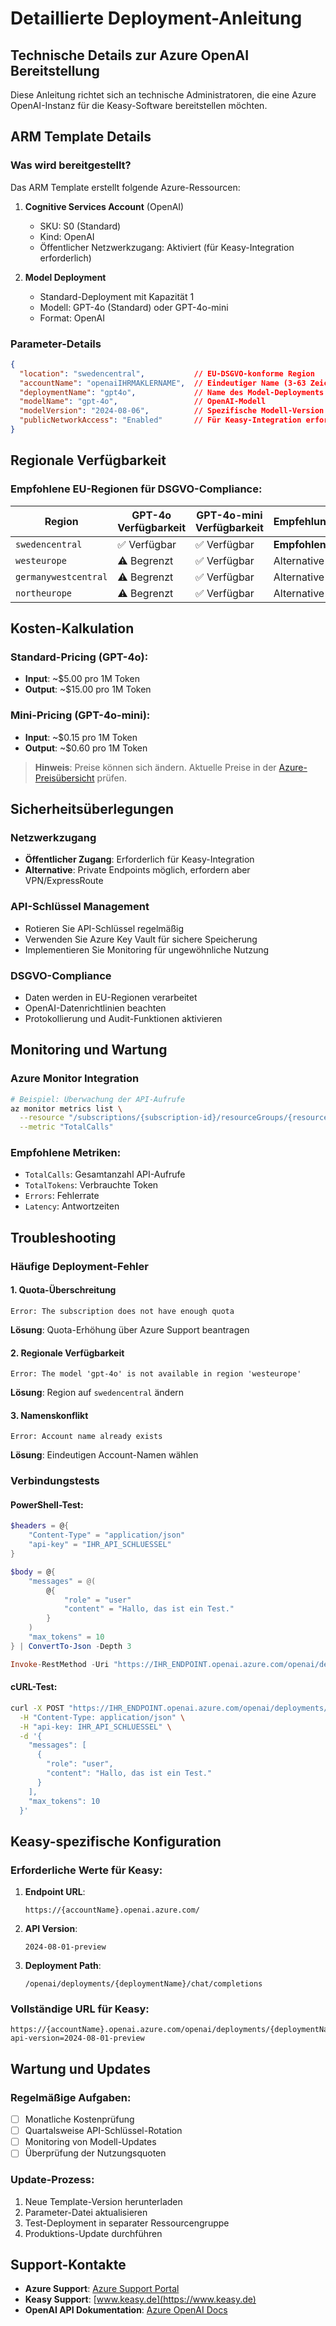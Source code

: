 # Detaillierte Deployment-Anleitung

## Technische Details zur Azure OpenAI Bereitstellung

Diese Anleitung richtet sich an technische Administratoren, die eine Azure OpenAI-Instanz für die Keasy-Software bereitstellen möchten.

## ARM Template Details

### Was wird bereitgestellt?

Das ARM Template erstellt folgende Azure-Ressourcen:

1. **Cognitive Services Account** (OpenAI)
   - SKU: S0 (Standard)
   - Kind: OpenAI
   - Öffentlicher Netzwerkzugang: Aktiviert (für Keasy-Integration erforderlich)

2. **Model Deployment**
   - Standard-Deployment mit Kapazität 1
   - Modell: GPT-4o (Standard) oder GPT-4o-mini
   - Format: OpenAI

### Parameter-Details

```json
{
  "location": "swedencentral",           // EU-DSGVO-konforme Region
  "accountName": "openaiIHRMAKLERNAME",  // Eindeutiger Name (3-63 Zeichen)
  "deploymentName": "gpt4o",             // Name des Model-Deployments
  "modelName": "gpt-4o",                 // OpenAI-Modell
  "modelVersion": "2024-08-06",          // Spezifische Modell-Version
  "publicNetworkAccess": "Enabled"       // Für Keasy-Integration erforderlich
}
```

## Regionale Verfügbarkeit

### Empfohlene EU-Regionen für DSGVO-Compliance:

| Region | GPT-4o Verfügbarkeit | GPT-4o-mini Verfügbarkeit | Empfehlung |
|--------|---------------------|---------------------------|------------|
| `swedencentral` | ✅ Verfügbar | ✅ Verfügbar | **Empfohlen** |
| `westeurope` | ⚠️ Begrenzt | ✅ Verfügbar | Alternative |
| `germanywestcentral` | ⚠️ Begrenzt | ✅ Verfügbar | Alternative |
| `northeurope` | ⚠️ Begrenzt | ✅ Verfügbar | Alternative |

## Kosten-Kalkulation

### Standard-Pricing (GPT-4o):
- **Input**: ~$5.00 pro 1M Token
- **Output**: ~$15.00 pro 1M Token

### Mini-Pricing (GPT-4o-mini):
- **Input**: ~$0.15 pro 1M Token  
- **Output**: ~$0.60 pro 1M Token

> **Hinweis**: Preise können sich ändern. Aktuelle Preise in der [Azure-Preisübersicht](https://azure.microsoft.com/pricing/details/cognitive-services/openai-service/) prüfen.

## Sicherheitsüberlegungen

### Netzwerkzugang
- **Öffentlicher Zugang**: Erforderlich für Keasy-Integration
- **Alternative**: Private Endpoints möglich, erfordern aber VPN/ExpressRoute

### API-Schlüssel Management
- Rotieren Sie API-Schlüssel regelmäßig
- Verwenden Sie Azure Key Vault für sichere Speicherung
- Implementieren Sie Monitoring für ungewöhnliche Nutzung

### DSGVO-Compliance
- Daten werden in EU-Regionen verarbeitet
- OpenAI-Datenrichtlinien beachten
- Protokollierung und Audit-Funktionen aktivieren

## Monitoring und Wartung

### Azure Monitor Integration
```bash
# Beispiel: Überwachung der API-Aufrufe
az monitor metrics list \
  --resource "/subscriptions/{subscription-id}/resourceGroups/{resource-group}/providers/Microsoft.CognitiveServices/accounts/{account-name}" \
  --metric "TotalCalls"
```

### Empfohlene Metriken:
- `TotalCalls`: Gesamtanzahl API-Aufrufe
- `TotalTokens`: Verbrauchte Token
- `Errors`: Fehlerrate
- `Latency`: Antwortzeiten

## Troubleshooting

### Häufige Deployment-Fehler

#### 1. Quota-Überschreitung
```
Error: The subscription does not have enough quota
```
**Lösung**: Quota-Erhöhung über Azure Support beantragen

#### 2. Regionale Verfügbarkeit
```
Error: The model 'gpt-4o' is not available in region 'westeurope'
```
**Lösung**: Region auf `swedencentral` ändern

#### 3. Namenskonflikt
```
Error: Account name already exists
```
**Lösung**: Eindeutigen Account-Namen wählen

### Verbindungstests

#### PowerShell-Test:
```powershell
$headers = @{
    "Content-Type" = "application/json"
    "api-key" = "IHR_API_SCHLUESSEL"
}

$body = @{
    "messages" = @(
        @{
            "role" = "user"
            "content" = "Hallo, das ist ein Test."
        }
    )
    "max_tokens" = 10
} | ConvertTo-Json -Depth 3

Invoke-RestMethod -Uri "https://IHR_ENDPOINT.openai.azure.com/openai/deployments/IHR_DEPLOYMENT/chat/completions?api-version=2024-08-01-preview" -Method POST -Headers $headers -Body $body
```

#### cURL-Test:
```bash
curl -X POST "https://IHR_ENDPOINT.openai.azure.com/openai/deployments/IHR_DEPLOYMENT/chat/completions?api-version=2024-08-01-preview" \
  -H "Content-Type: application/json" \
  -H "api-key: IHR_API_SCHLUESSEL" \
  -d '{
    "messages": [
      {
        "role": "user",
        "content": "Hallo, das ist ein Test."
      }
    ],
    "max_tokens": 10
  }'
```

## Keasy-spezifische Konfiguration

### Erforderliche Werte für Keasy:

1. **Endpoint URL**: 
   ```
   https://{accountName}.openai.azure.com/
   ```

2. **API Version**: 
   ```
   2024-08-01-preview
   ```

3. **Deployment Path**:
   ```
   /openai/deployments/{deploymentName}/chat/completions
   ```

### Vollständige URL für Keasy:
```
https://{accountName}.openai.azure.com/openai/deployments/{deploymentName}/chat/completions?api-version=2024-08-01-preview
```

## Wartung und Updates

### Regelmäßige Aufgaben:
- [ ] Monatliche Kostenprüfung
- [ ] Quartalsweise API-Schlüssel-Rotation
- [ ] Monitoring von Modell-Updates
- [ ] Überprüfung der Nutzungsquoten

### Update-Prozess:
1. Neue Template-Version herunterladen
2. Parameter-Datei aktualisieren
3. Test-Deployment in separater Ressourcengruppe
4. Produktions-Update durchführen

## Support-Kontakte

- **Azure Support**: [Azure Support Portal](https://portal.azure.com/#blade/Microsoft_Azure_Support/HelpAndSupportBlade)
- **Keasy Support**: [www.keasy.de](https://www.keasy.de)
- **OpenAI API Dokumentation**: [Azure OpenAI Docs](https://docs.microsoft.com/azure/cognitive-services/openai/)